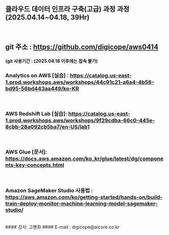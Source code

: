 ##  클라우드 데이터 인프라 구축(고급) 과정 과정 (2025.04.14~04.18, 39Hr)
<br>

## git 주소 :    https://github.com/digicope/aws0414
#### (git 사용기간 : (2025.04.18 이후에는 접속 불가)

### Analytics on AWS [실습] : https://catalog.us-east-1.prod.workshops.aws/workshops/44c91c21-a6a4-4b56-bd95-56bd443aa449/ko-KR
<br>

### AWS Redshift Lab [실습]: https://catalog.us-east-1.prod.workshops.aws/workshops/9f29cdba-66c0-445e-8cbb-28a092cb5ba7/en-US/lab1
<br>

### AWS Glue [문서]: https://docs.aws.amazon.com/ko_kr/glue/latest/dg/components-key-concepts.html
<br>

### Amazon SageMaker Studio 사용법 : https://aws.amazon.com/ko/getting-started/hands-on/build-train-deploy-monitor-machine-learning-model-sagemaker-studio/
<br>
#### 강사: 고병화
#### E-mail : digicope@aicore.co.kr

<br>
<br>
<br>
